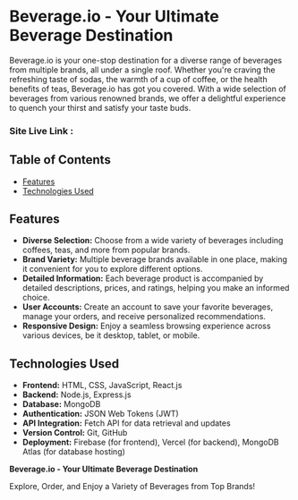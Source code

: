 # Beverage.io - Your Ultimate Beverage Destination

Beverage.io is your one-stop destination for a diverse range of beverages from multiple brands, all under a single roof. Whether you're craving the refreshing taste of sodas, the warmth of a cup of coffee, or the health benefits of teas, Beverage.io has got you covered. With a wide selection of beverages from various renowned brands, we offer a delightful experience to quench your thirst and satisfy your taste buds.

### Site Live Link : 

## Table of Contents

- [Features](#features)
- [Technologies Used](#technologies-used)

## Features

- **Diverse Selection:** Choose from a wide variety of beverages including coffees, teas, and more from popular brands.
- **Brand Variety:** Multiple beverage brands available in one place, making it convenient for you to explore different options.
- **Detailed Information:** Each beverage product is accompanied by detailed descriptions, prices, and ratings, helping you make an informed choice.
- **User Accounts:** Create an account to save your favorite beverages, manage your orders, and receive personalized recommendations.
- **Responsive Design:** Enjoy a seamless browsing experience across various devices, be it desktop, tablet, or mobile.

## Technologies Used

- **Frontend:** HTML, CSS, JavaScript, React.js
- **Backend:** Node.js, Express.js
- **Database:** MongoDB
- **Authentication:** JSON Web Tokens (JWT)
- **API Integration:** Fetch API for data retrieval and updates
- **Version Control:** Git, GitHub
- **Deployment:** Firebase (for frontend), Vercel (for backend), MongoDB Atlas (for database hosting)


**Beverage.io - Your Ultimate Beverage Destination**
  
Explore, Order, and Enjoy a Variety of Beverages from Top Brands!